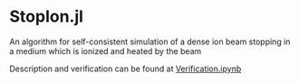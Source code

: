 # StopIon.jl
An algorithm for self-consistent simulation of a dense ion beam stopping in a medium which is ionized and heated by the beam

Description and verification can be found at [Verification.ipynb](Verification.ipynb)

